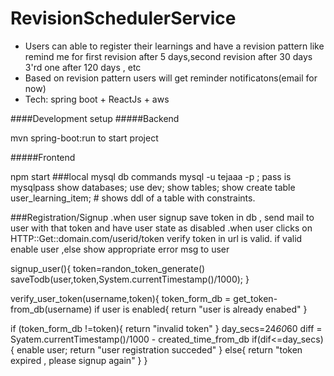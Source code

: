 # RevisionSchedulerService
* Users can able to register their learnings and have a revision pattern like remind me for first revision after 5 days,second revision after 30 days 3'rd one after 120 days , etc
* Based on revision pattern users will get reminder notificatons(email for now)
* Tech: spring boot + ReactJs + aws

####Development setup
#####Backend

  mvn spring-boot:run  to start project

#####Frontend

  npm start 
###local mysql db  commands
mysql -u tejaaa -p ; pass is mysqlpass
show databases;
use dev;
show tables;
show create table user_learning_item; # shows ddl of a table with constraints.

###Registration/Signup
.when user signup save token in db , send mail to user with that token and have user state as disabled
.when user clicks on HTTP::Get::domain.com/userid/token
verify token in url is valid.
if valid enable user ,else show appropriate error  msg to user


signup_user(){
token=randon_token_generate()
saveTodb(user,token,System.currentTimestamp()/1000);
}

verify_user_token(username,token){
token_form_db = get_token-from_db(username)
if user is enabled{
return "user is already enabed"
}

if (token_form_db !=token){
return "invalid token"
}
day_secs=24*60*60
diff = Syatem.currentTimestamp()/1000 - created_time_from_db
if(dif<=day_secs){
enable user;
return "user registration succeded"
}
else{
return "token expired , please signup again"
}
}
